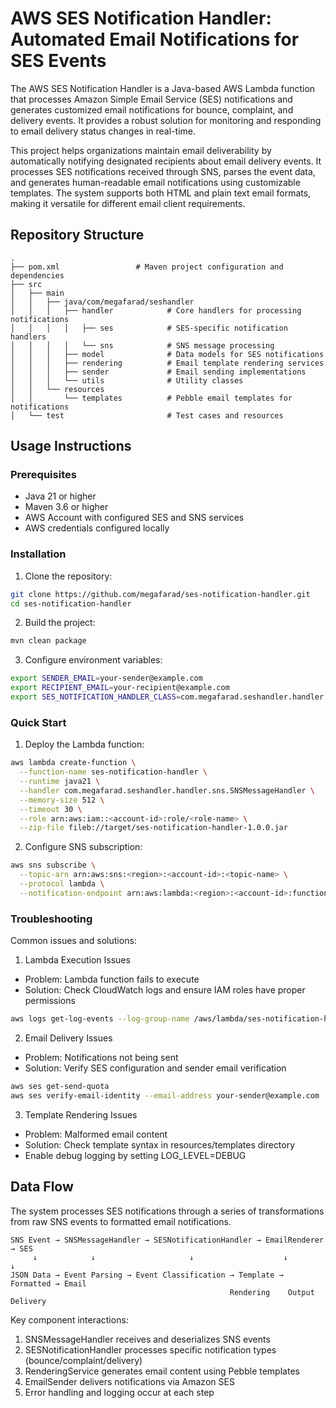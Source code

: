 # AWS SES Notification Handler: Automated Email Notifications for SES Events

The AWS SES Notification Handler is a Java-based AWS Lambda function that processes Amazon Simple Email Service (SES) notifications and generates customized email notifications for bounce, complaint, and delivery events. It provides a robust solution for monitoring and responding to email delivery status changes in real-time.

This project helps organizations maintain email deliverability by automatically notifying designated recipients about email delivery events. It processes SES notifications received through SNS, parses the event data, and generates human-readable email notifications using customizable templates. The system supports both HTML and plain text email formats, making it versatile for different email client requirements.

## Repository Structure
```
.
├── pom.xml                 # Maven project configuration and dependencies
├── src
│   ├── main
│   │   ├── java/com/megafarad/seshandler
│   │   │   ├── handler            # Core handlers for processing notifications
│   │   │   │   ├── ses            # SES-specific notification handlers
│   │   │   │   └── sns            # SNS message processing
│   │   │   ├── model              # Data models for SES notifications
│   │   │   ├── rendering          # Email template rendering services
│   │   │   ├── sender             # Email sending implementations
│   │   │   └── utils              # Utility classes
│   │   └── resources
│   │       └── templates          # Pebble email templates for notifications
│   └── test                       # Test cases and resources
```

## Usage Instructions
### Prerequisites
- Java 21 or higher
- Maven 3.6 or higher
- AWS Account with configured SES and SNS services
- AWS credentials configured locally

### Installation

1. Clone the repository:
```bash
git clone https://github.com/megafarad/ses-notification-handler.git
cd ses-notification-handler
```

2. Build the project:
```bash
mvn clean package
```

3. Configure environment variables:
```bash
export SENDER_EMAIL=your-sender@example.com
export RECIPIENT_EMAIL=your-recipient@example.com
export SES_NOTIFICATION_HANDLER_CLASS=com.megafarad.seshandler.handler.ses.SendEmailSESNotificationHandler
```

### Quick Start

1. Deploy the Lambda function:
```bash
aws lambda create-function \
  --function-name ses-notification-handler \
  --runtime java21 \
  --handler com.megafarad.seshandler.handler.sns.SNSMessageHandler \
  --memory-size 512 \
  --timeout 30 \
  --role arn:aws:iam::<account-id>:role/<role-name> \
  --zip-file fileb://target/ses-notification-handler-1.0.0.jar
```

2. Configure SNS subscription:
```bash
aws sns subscribe \
  --topic-arn arn:aws:sns:<region>:<account-id>:<topic-name> \
  --protocol lambda \
  --notification-endpoint arn:aws:lambda:<region>:<account-id>:function:ses-notification-handler
```

### Troubleshooting

Common issues and solutions:

1. Lambda Execution Issues
- Problem: Lambda function fails to execute
- Solution: Check CloudWatch logs and ensure IAM roles have proper permissions
```bash
aws logs get-log-events --log-group-name /aws/lambda/ses-notification-handler
```

2. Email Delivery Issues
- Problem: Notifications not being sent
- Solution: Verify SES configuration and sender email verification
```bash
aws ses get-send-quota
aws ses verify-email-identity --email-address your-sender@example.com
```

3. Template Rendering Issues
- Problem: Malformed email content
- Solution: Check template syntax in resources/templates directory
- Enable debug logging by setting LOG_LEVEL=DEBUG

## Data Flow
The system processes SES notifications through a series of transformations from raw SNS events to formatted email notifications.

```ascii
SNS Event → SNSMessageHandler → SESNotificationHandler → EmailRenderer → SES
     ↓            ↓                     ↓                    ↓           ↓
JSON Data → Event Parsing → Event Classification → Template → Formatted → Email
                                                 Rendering    Output    Delivery
```

Key component interactions:
1. SNSMessageHandler receives and deserializes SNS events
2. SESNotificationHandler processes specific notification types (bounce/complaint/delivery)
3. RenderingService generates email content using Pebble templates
4. EmailSender delivers notifications via Amazon SES
5. Error handling and logging occur at each step